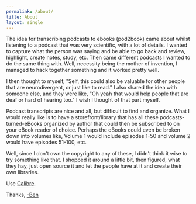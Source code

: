 ```yaml
---
permalink: /about/
title: About
layout: single
---
```


The idea for transcribing podcasts to ebooks (pod2book) came about whilst listening to a podcast that was very scientific, with a lot of details. I wanted to capture what the person was saying and be able to go back and review, highlight, create notes, study, etc. Then came different podcasts I wanted to do the same thing with. Well, necessity being the mother of invention, I managed to hack together something and it worked pretty well.

I then thought to myself, "Self, this could also be valuable for other people that are neurodivergent, or just like to read." I also shared the idea with someone else, and they were like, "Oh yeah that would help people that are deaf or hard of hearing too." I wish I thought of that part myself.

Podcast transcripts are nice and all, but difficult to find and organize. What I would really like is to have a storefront/library that has all these podcasts-turned-eBooks organized by author that could then be subscribed to on your eBook reader of choice. Perhaps the eBooks could even be broken down into volumes like, Volume 1 would include episodes 1-50 and volume 2 would have episodes 51-100, etc.

Well, since I don't own the copyright to any of these, I didn't think it wise to try something like that. I shopped it around a little bit, then figured, what they hay, just open source it and let the people have at it and create their own libraries.

Use [Calibre](https://calibre-ebook.com/).

Thanks,
[-Ben](https://benfran.com)